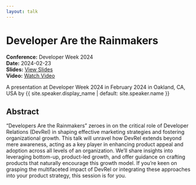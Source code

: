 ```yaml
---
layout: talk
---
```


<!-- Source: https://speaking.jbaru.ch/wtopGc/developer-are-the-rainmakers -->
# Developer Are the Rainmakers

**Conference:** Developer Week 2024  
**Date:** 2024-02-23  
**Slides:** [View Slides](https://drive.google.com/file/d/1GWNvMgLDfQFNw8QStn58Xr3sx54y2ntI/view)  
**Video:** [Watch Video](https://www.youtube.com/watch?v=klM8B2mUT-A)  

A presentation at Developer Week 2024 in
                    February 2024 in
                    Oakland, CA, USA by 
                    {{ site.speaker.display_name | default: site.speaker.name }}

## Abstract

“Developers Are the Rainmakers” zeroes in on the critical role of Developer Relations (DevRel) in shaping effective marketing strategies and fostering organizational growth. This talk will unravel how DevRel extends beyond mere awareness, acting as a key player in enhancing product appeal and adoption across all levels of an organization. We’ll share insights into leveraging bottom-up, product-led growth, and offer guidance on crafting products that naturally encourage this growth model. If you’re keen on grasping the multifaceted impact of DevRel or integrating these approaches into your product strategy, this session is for you.

